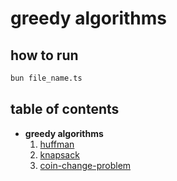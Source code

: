 # greedy algorithms

## how to run

```bash
bun file_name.ts
```

## table of contents

- **greedy algorithms**
  1. [huffman](https://www.geeksforgeeks.org/huffman-coding-greedy-algo-3/)
  2. [knapsack](https://www.geeksforgeeks.org/0-1-knapsack-problem-dp-10/)
  3. [coin-change-problem](https://www.geeksforgeeks.org/understanding-the-coin-change-problem-with-dynamic-programming/)
